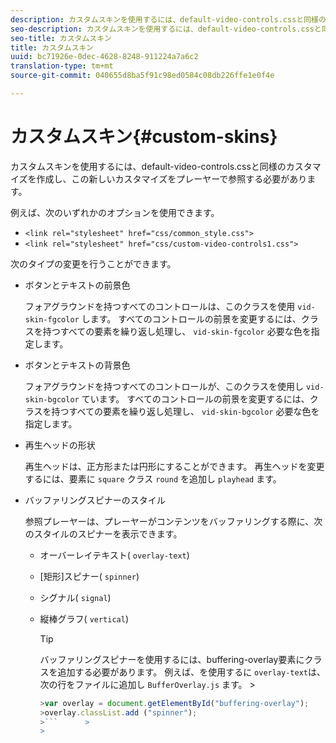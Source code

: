 ```yaml
---
description: カスタムスキンを使用するには、default-video-controls.cssと同様のカスタマイズを作成し、この新しいカスタマイズをプレーヤーで参照する必要があります。
seo-description: カスタムスキンを使用するには、default-video-controls.cssと同様のカスタマイズを作成し、この新しいカスタマイズをプレーヤーで参照する必要があります。
seo-title: カスタムスキン
title: カスタムスキン
uuid: bc71926e-0dec-4628-8248-911224a7a6c2
translation-type: tm+mt
source-git-commit: 040655d8ba5f91c98ed0584c08db226ffe1e0f4e

---
```



# カスタムスキン{#custom-skins}

カスタムスキンを使用するには、default-video-controls.cssと同様のカスタマイズを作成し、この新しいカスタマイズをプレーヤーで参照する必要があります。

例えば、次のいずれかのオプションを使用できます。

* `<link rel="stylesheet" href="css/common_style.css">`
* `<link rel="stylesheet" href="css/custom-video-controls1.css">`

次のタイプの変更を行うことができます。

* ボタンとテキストの前景色

   フォアグラウンドを持つすべてのコントロールは、このクラスを使用 `vid-skin-fgcolor` します。 すべてのコントロールの前景を変更するには、クラスを持つすべての要素を繰り返し処理し、 `vid-skin-fgcolor` 必要な色を指定します。
* ボタンとテキストの背景色

   フォアグラウンドを持つすべてのコントロールが、このクラスを使用し `vid-skin-bgcolor` ています。 すべてのコントロールの前景を変更するには、クラスを持つすべての要素を繰り返し処理し、 `vid-skin-bgcolor` 必要な色を指定します。
* 再生ヘッドの形状

   再生ヘッドは、正方形または円形にすることができます。 再生ヘッドを変更するには、要素に `square` クラス `round` を追加し `playhead` ます。
* バッファリングスピナーのスタイル

   参照プレーヤーは、プレーヤーがコンテンツをバッファリングする際に、次のスタイルのスピナーを表示できます。

   * オーバーレイテキスト( `overlay-text`)
   * [矩形]スピナー( `spinner`)
   * シグナル( `signal`)
   * 縦棒グラフ( `vertical`)

      >[!TIP]
      >
      >バッファリングスピナーを使用するには、buffering-overlay要素にクラスを追加する必要があります。 例えば、を使用するに `overlay-text`は、次の行をファイルに追加し `BufferOverlay.js` ます。      >
      >
      >
      ```js      >
      >var overlay = document.getElementById("buffering-overlay"); 
      >overlay.classList.add ("spinner");
      >```      >
      >



